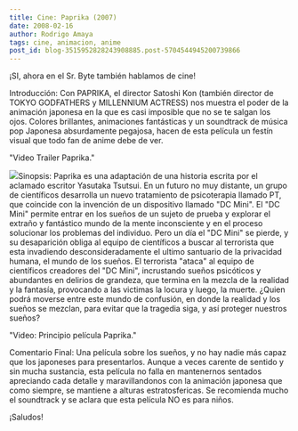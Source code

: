 ```yaml
---
title: Cine: Paprika (2007)
date: 2008-02-16
author: Rodrigo Amaya
tags: cine, animacion, anime
post_id: blog-3515952828243908885.post-5704544945200739866
---
```


¡SI, ahora en el Sr. Byte también hablamos de cine!

Introducción: Con PAPRIKA, el director Satoshi Kon (también director de TOKYO GODFATHERS y MILLENNIUM ACTRESS) nos muestra el poder de la animación japonesa en la que es casi imposible que no se te salgan los ojos. Colores brillantes, animaciones fantásticas y un soundtrack de música pop Japonesa absurdamente pegajosa, hacen de esta película un festín visual que todo fan de anime debe de ver.

"Video Trailer Paprika."

[![](http://bp0.blogger.com/_ayvorITawE4/R7cXTrTZHaI/AAAAAAAAAjU/6RkkQQjifog/s320/paprika.jpg)](http://bp0.blogger.com/_ayvorITawE4/R7cXTrTZHaI/AAAAAAAAAjU/6RkkQQjifog/s1600-h/paprika.jpg)Sinopsis: Paprika es una adaptación de una historia escrita por el aclamado escritor Yasutaka Tsutsui. En un futuro no muy distante, un grupo de científicos desarrolla un nuevo tratamiento de psicoterapia llamado PT, que coincide con la invención de un dispositivo llamado "DC Mini". El "DC Mini" permite entrar en los sueños de un sujeto de prueba y explorar el extraño y fantástico mundo de la mente inconsciente y en el proceso solucionar los problemas del individuo. Pero un día el "DC Mini" se pierde, y su desaparición obliga al equipo de científicos a buscar al terrorista que esta invadiendo desconsideradamente el ultimo santuario de la privacidad humana, el mundo de los sueños. El terrorista "ataca" al equipo de científicos creadores del "DC Mini", incrustando sueños psicóticos y abundantes en delirios de grandeza, que termina en la mezcla de la realidad y la fantasía, provocando a las victimas la locura y luego, la muerte. ¿Quien podrá moverse entre este mundo de confusión, en donde la realidad y los sueños se mezclan, para evitar que la tragedia siga, y así proteger nuestros sueños?

"Video: Principio película Paprika."

Comentario Final: Una película sobre los sueños, y no hay nadie más capaz que los japoneses para presentarlos. Aunque a veces carente de sentido y sin mucha sustancia, esta película no falla en mantenernos sentados apreciando cada detalle y maravillandonos con la animación japonesa que como siempre, se mantiene a alturas estratosfericas. Se recomienda mucho el soundtrack y se aclara que esta película NO es para niños.

¡Saludos!